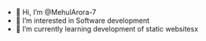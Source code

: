 - 👋 Hi, I’m @MehulArora-7
- 👀 I’m interested in Software development
- 🌱 I’m currently learning development of static websitesx

<!---
MehulArora-7/MehulArora-7 is a ✨ special ✨ repository because its `README.md` (this file) appears on your GitHub profile.
You can click the Preview link to take a look at your changes.
--->
